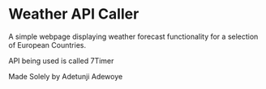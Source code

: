 # Weather API Caller

A simple webpage displaying weather forecast functionality for a selection of European Countries.

API being used is called 7Timer

Made Solely by Adetunji Adewoye
